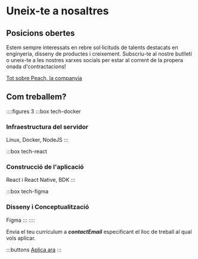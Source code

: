 # Uneix-te a nosaltres

## Posicions obertes
<!--
::::figures 3
:::box tech-peach
### Desenvolupador Backend
:::

:::box tech-peach
### Desenvolupador Frontend
:::

:::box tech-peach
### Dissenyador de Producte
:::

:::box tech-peach
### Hacker de Creixement Regional

Gestor de màrqueting
:::

:::box tech-peach
### Hacker de creixement en el mercat local

Regne Unit, Alemanya, Espanya i Itàlia
:::

:::box tech-peach
### Creador de contingut

Instagram / Tik Tok
:::

:::box tech-peach
### Gestor de Producte
:::
::::

Altres habilitats interessants? Fes-nos-ho saber!

-->

Estem sempre interessats en rebre sol·licituds de talents destacats en enginyeria, disseny de productes i creixement. Subscriu-te al nostre butlletí o uneix-te a les nostres xarxes socials per estar al corrent de la propera onada d'contractacions!

[Tot sobre Peach, la companyia](/blog/all-about-peach-the-company/)

## Com treballem?

::::figures 3
:::box tech-docker
### Infraestructura del servidor
Linux, Docker, NodeJS
:::

:::box tech-react
### Construcció de l'aplicació
React i React Native, BDK
:::

:::box tech-figma
### Disseny i Conceptualització
Figma
:::
::::

Envia el teu currículum a **$contactEmail$** especificant el lloc de treball al qual vols aplicar.

:::buttons
[Aplica ara](mailto:$contactEmail$)
:::
